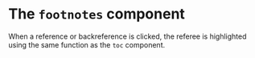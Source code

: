 # The `footnotes` component

When a reference or backreference is clicked, the referee is highlighted using
the same function as the `toc` component.

